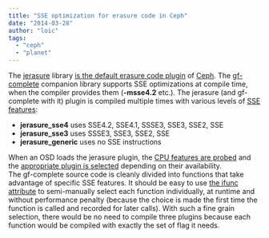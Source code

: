 ```yaml
---
title: "SSE optimization for erasure code in Ceph"
date: "2014-03-28"
author: "loic"
tags: 
  - "ceph"
  - "planet"
---
```


The [jerasure](http://jerasure.org/jerasure/jerasure) library [is the default erasure code plugin](https://github.com/ceph/ceph/tree/v0.78/src/erasure-code/jerasure/) of [Ceph](http://ceph.com/). The [gf-complete](http://jerasure.org/jerasure/gf-complete) companion library supports SSE optimizations at compile time, when the compiler provides them (**\-msse4.2** etc.). The jerasure (and gf-complete with it) plugin is compiled multiple times with various levels of [SSE features](http://en.wikipedia.org/wiki/CPUID#EAX.3D1:_Processor_Info_and_Feature_Bits):

- **jerasure\_sse4** uses SSE4.2, SSE4.1, SSSE3, SSE3, SSE2, SSE
- **jerasure\_sse3** uses SSSE3, SSE3, SSE2, SSE
- **jerasure\_generic** uses no SSE instructions

When an OSD loads the jerasure plugin, the [CPU features are probed](https://github.com/ceph/ceph/blob/firefly/src/arch/intel.c#L55) and the [appropriate plugin is selected](https://github.com/ceph/ceph/blob/firefly/src/erasure-code/jerasure/ErasureCodePluginSelectJerasure.cc#L42) depending on their availability.  
The gf-complete source code is cleanly divided into functions that take advantage of specific SSE features. It should be easy to use [the ifunc attribute](http://gcc.gnu.org/onlinedocs/gcc-4.7.2/gcc/Function-Attributes.html#index-g_t_0040code_007bifunc_007d-attribute-2529) to semi-manually select each function individually, at runtime and without performance penalty (because the choice is made the first time the function is called and recorded for later calls). With such a fine grain selection, there would be no need to compile three plugins because each function would be compiled with exactly the set of flag it needs.
